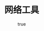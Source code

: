 ---
pageComponent: 
  name: Catalogue
  data: 
    key: 02.工具/02.网络工具
    description: 网络工具介绍
title: 网络工具
permalink: /tool/network/
sidebar: false
article: false
comment: false
editLink: false
author:
  name: pursuit
  link: https://github.com/unique-pure
---